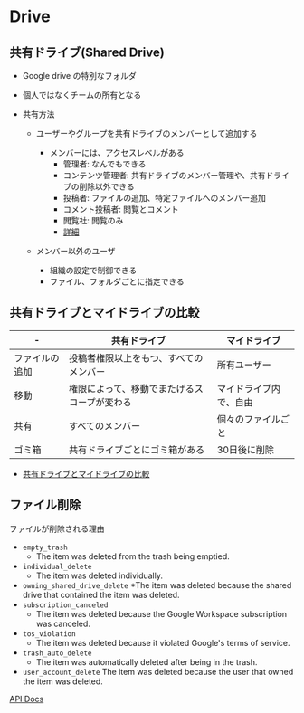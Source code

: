 # Drive

## 共有ドライブ(Shared Drive)

* Google drive の特別なフォルダ
* 個人ではなくチームの所有となる

* 共有方法
  * ユーザーやグループを共有ドライブのメンバーとして追加する
    * メンバーには、アクセスレベルがある
      * 管理者: なんでもできる
      * コンテンツ管理者: 共有ドライブのメンバー管理や、共有ドライブの削除以外できる
      * 投稿者: ファイルの追加、特定ファイルへのメンバー追加
      * コメント投稿者: 閲覧とコメント
      * 閲覧社: 閲覧のみ
      * [詳細](https://support.google.com/a/users/answer/9310249?sjid=8616892541817436407-NC#1.2)

  * メンバー以外のユーザ
    * 組織の設定で制御できる
    * ファイル、フォルダごとに指定できる


## 共有ドライブとマイドライブの比較


| \-             | 共有ドライブ                                 | マイドライブ           |
|----------------|----------------------------------------------|------------------------|
| ファイルの追加 | 投稿者権限以上をもつ、すべてのメンバー       | 所有ユーザー           |
| 移動           | 権限によって、移動でまたげるスコープが変わる | マイドライブ内で、自由 |
| 共有           | すべてのメンバー                             | 個々のファイルごと     |
| ゴミ箱         | 共有ドライブごとにゴミ箱がある               | 30日後に削除           |

* [共有ドライブとマイドライブの比較](https://support.google.com/a/users/answer/7212025)


## ファイル削除

ファイルが削除される理由

* `empty_trash`
  * The item was deleted from the trash being emptied.
* `individual_delete`
  * The item was deleted individually.
* `owning_shared_drive_delete`
  *The item was deleted because the shared drive that contained the item was deleted.
* `subscription_canceled`
  * The item was deleted because the Google Workspace subscription was canceled.
* `tos_violation`
  * The item was deleted because it violated Google's terms of service.
* `trash_auto_delete`
  * The item was automatically deleted after being in the trash.
* `user_account_delete`
    The item was deleted because the user that owned the item was deleted.


[API Docs](https://developers.google.com/workspace/admin/reports/v1/appendix/activity/drive#delete)
